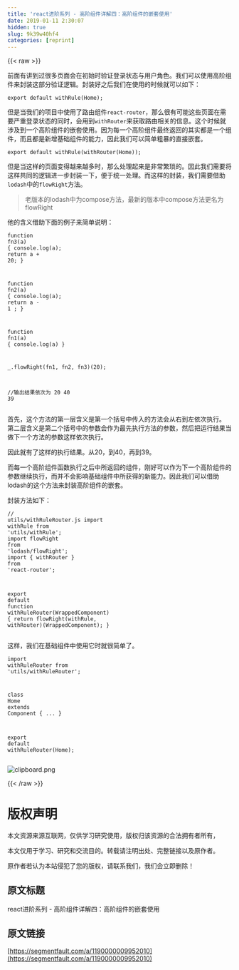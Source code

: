 ```yaml
---
title: 'react进阶系列 - 高阶组件详解四：高阶组件的嵌套使用' 
date: 2019-01-11 2:30:07
hidden: true
slug: 9k39w40hf4
categories: [reprint]
---
```


{{< raw >}}

                    
<p>前面有讲到过很多页面会在初始时验证登录状态与用户角色。我们可以使用高阶组件来封装这部分验证逻辑。封装好之后我们在使用的时候就可以如下：</p>
<div class="widget-codetool" style="display:none;">
      <div class="widget-codetool--inner">
      <span class="selectCode code-tool" data-toggle="tooltip" data-placement="top" title="" data-original-title="全选"></span>
      <span type="button" class="copyCode code-tool" data-toggle="tooltip" data-placement="top" data-clipboard-text="export default withRule(Home);" title="" data-original-title="复制"></span>
      <span type="button" class="saveToNote code-tool" data-toggle="tooltip" data-placement="top" title="" data-original-title="放进笔记"></span>
      </div>
      </div><pre class="javascript hljs"><code class="js" style="word-break: break-word; white-space: initial;"><span class="hljs-keyword">export</span> <span class="hljs-keyword">default</span> withRule(Home);</code></pre>
<p>但是当我们的项目中使用了路由组件<code>react-router</code>，那么很有可能这些页面在需要严重登录状态的同时，会用到<code>withRouter</code>来获取路由相关的信息。这个时候就涉及到一个高阶组件的嵌套使用。因为每一个高阶组件最终返回的其实都是一个组件，而且都是新增基础组件的能力，因此我们可以简单粗暴的直接嵌套。</p>
<div class="widget-codetool" style="display:none;">
      <div class="widget-codetool--inner">
      <span class="selectCode code-tool" data-toggle="tooltip" data-placement="top" title="" data-original-title="全选"></span>
      <span type="button" class="copyCode code-tool" data-toggle="tooltip" data-placement="top" data-clipboard-text="export default withRule(withRouter(Home));" title="" data-original-title="复制"></span>
      <span type="button" class="saveToNote code-tool" data-toggle="tooltip" data-placement="top" title="" data-original-title="放进笔记"></span>
      </div>
      </div><pre class="javascript hljs"><code class="js" style="word-break: break-word; white-space: initial;"><span class="hljs-keyword">export</span> <span class="hljs-keyword">default</span> withRule(withRouter(Home));</code></pre>
<p>但是当这样的页面变得越来越多时，那么处理起来是非常繁琐的。因此我们需要将这样共同的逻辑进一步封装一下，便于统一处理。而这样的封装，我们需要借助<code>lodash</code>中的<code>flowRight</code>方法。</p>
<blockquote>老版本的lodash中为compose方法，最新的版本中compose方法更名为flowRight</blockquote>
<p>他的含义借助下面的例子来简单说明：</p>
<div class="widget-codetool" style="display:none;">
      <div class="widget-codetool--inner">
      <span class="selectCode code-tool" data-toggle="tooltip" data-placement="top" title="" data-original-title="全选"></span>
      <span type="button" class="copyCode code-tool" data-toggle="tooltip" data-placement="top" data-clipboard-text="function fn3(a) { 
    console.log(a);
    return a + 20; 
}

function fn2(a) { 
    console.log(a);
    return a - 1 ;
}

function fn1(a) { 
    console.log(a) 
}

_.flowRight(fn1, fn2, fn3)(20);

//输出结果依次为 20 40 39" title="" data-original-title="复制"></span>
      <span type="button" class="saveToNote code-tool" data-toggle="tooltip" data-placement="top" title="" data-original-title="放进笔记"></span>
      </div>
      </div><pre class="javascript hljs"><code class="js"><span class="hljs-function"><span class="hljs-keyword">function</span> <span class="hljs-title">fn3</span>(<span class="hljs-params">a</span>) </span>{ 
    <span class="hljs-built_in">console</span>.log(a);
    <span class="hljs-keyword">return</span> a + <span class="hljs-number">20</span>; 
}

<span class="hljs-function"><span class="hljs-keyword">function</span> <span class="hljs-title">fn2</span>(<span class="hljs-params">a</span>) </span>{ 
    <span class="hljs-built_in">console</span>.log(a);
    <span class="hljs-keyword">return</span> a - <span class="hljs-number">1</span> ;
}

<span class="hljs-function"><span class="hljs-keyword">function</span> <span class="hljs-title">fn1</span>(<span class="hljs-params">a</span>) </span>{ 
    <span class="hljs-built_in">console</span>.log(a) 
}

_.flowRight(fn1, fn2, fn3)(<span class="hljs-number">20</span>);

<span class="hljs-comment">//输出结果依次为 20 40 39</span></code></pre>
<p>首先，这个方法的第一层含义是第一个括号中传入的方法会从右到左依次执行。<br>第二层含义是第二个括号中的参数会作为最先执行方法的参数，然后把运行结果当做下一个方法的参数这样依次执行。</p>
<p>因此就有了这样的执行结果。从20，到40，再到39。</p>
<p>而每一个高阶组件函数执行之后中所返回的组件，刚好可以作为下一个高阶组件的参数继续执行，而并不会影响基础组件中所获得的新能力。因此我们可以借助lodash的这个方法来封装高阶组件的嵌套。</p>
<p>封装方法如下：</p>
<div class="widget-codetool" style="display:none;">
      <div class="widget-codetool--inner">
      <span class="selectCode code-tool" data-toggle="tooltip" data-placement="top" title="" data-original-title="全选"></span>
      <span type="button" class="copyCode code-tool" data-toggle="tooltip" data-placement="top" data-clipboard-text="// utils/withRuleRouter.js
import withRule from 'utils/withRule';
import flowRight from 'lodash/flowRight';
import { withRouter } from 'react-router';

export default function withRuleRouter(WrappedComponent) {
    return flowRight(withRule, withRouter)(WrappedComponent);
}
" title="" data-original-title="复制"></span>
      <span type="button" class="saveToNote code-tool" data-toggle="tooltip" data-placement="top" title="" data-original-title="放进笔记"></span>
      </div>
      </div><pre class="hljs javascript"><code><span class="hljs-comment">// utils/withRuleRouter.js</span>
<span class="hljs-keyword">import</span> withRule <span class="hljs-keyword">from</span> <span class="hljs-string">'utils/withRule'</span>;
<span class="hljs-keyword">import</span> flowRight <span class="hljs-keyword">from</span> <span class="hljs-string">'lodash/flowRight'</span>;
<span class="hljs-keyword">import</span> { withRouter } <span class="hljs-keyword">from</span> <span class="hljs-string">'react-router'</span>;

<span class="hljs-keyword">export</span> <span class="hljs-keyword">default</span> <span class="hljs-function"><span class="hljs-keyword">function</span> <span class="hljs-title">withRuleRouter</span>(<span class="hljs-params">WrappedComponent</span>) </span>{
    <span class="hljs-keyword">return</span> flowRight(withRule, withRouter)(WrappedComponent);
}
</code></pre>
<p>这样，我们在基础组件中使用它时就很简单了。</p>
<div class="widget-codetool" style="display:none;">
      <div class="widget-codetool--inner">
      <span class="selectCode code-tool" data-toggle="tooltip" data-placement="top" title="" data-original-title="全选"></span>
      <span type="button" class="copyCode code-tool" data-toggle="tooltip" data-placement="top" data-clipboard-text="import withRuleRouter from 'utils/withRuleRouter';

class Home extends Component { ... }

export default withRuleRouter(Home);" title="" data-original-title="复制"></span>
      <span type="button" class="saveToNote code-tool" data-toggle="tooltip" data-placement="top" title="" data-original-title="放进笔记"></span>
      </div>
      </div><pre class="javascript hljs"><code class="js"><span class="hljs-keyword">import</span> withRuleRouter <span class="hljs-keyword">from</span> <span class="hljs-string">'utils/withRuleRouter'</span>;

<span class="hljs-class"><span class="hljs-keyword">class</span> <span class="hljs-title">Home</span> <span class="hljs-keyword">extends</span> <span class="hljs-title">Component</span> </span>{ ... }

<span class="hljs-keyword">export</span> <span class="hljs-keyword">default</span> withRuleRouter(Home);</code></pre>
<p><span class="img-wrap"><img data-src="/img/bV0emY?w=800&amp;h=300" src="https://static.alili.tech/img/bV0emY?w=800&amp;h=300" alt="clipboard.png" title="clipboard.png" style="cursor: pointer; display: inline;"></span></p>

                
{{< /raw >}}

# 版权声明
本文资源来源互联网，仅供学习研究使用，版权归该资源的合法拥有者所有，

本文仅用于学习、研究和交流目的。转载请注明出处、完整链接以及原作者。

原作者若认为本站侵犯了您的版权，请联系我们，我们会立即删除！

## 原文标题
react进阶系列 - 高阶组件详解四：高阶组件的嵌套使用

## 原文链接
[https://segmentfault.com/a/1190000009952010](https://segmentfault.com/a/1190000009952010)

